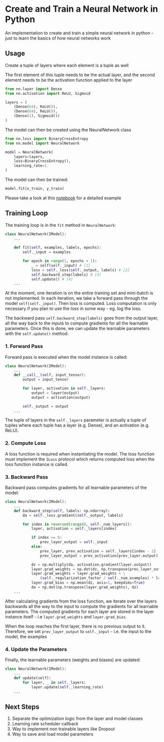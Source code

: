# Create and Train a Neural Network in Python

An implementation to create and train a simple neural network in python - just to learn the basics of how neural networks work

## Usage

Create a tuple of layers where each element is a tuple as well

The first element of this tuple needs to be the actual layer, and the second element needs to be the activation function applied to the layer

```python
from nn.layer import Dense
from nn.activation import ReLU, Sigmoid

layers = (
    (Dense(64), ReLU()),
    (Dense(64), ReLU()),
    (Dense(1), Sigmoid())
)
```

The model can then be created using the NeuralNetwork class

```python
from nn.loss import BinaryCrossEntropy
from nn.model import NeuralNetwork

model = NeuralNetwork(
    layers=layers,
    loss=BinaryCrossEntropy(),
    learning_rate=1.
)
```
The model can then be trained:

```python
model.fit(x_train, y_train)
```

Please take a look at this [notebook](example.ipynb) for a detailed example

## Training Loop

The training loop is in the `fit` method in `NeuralNetwork`:

```python
class NeuralNetwork(IModel):
    ...
    
    def fit(self, examples, labels, epochs):
        self._input = examples

        for epoch in range(1, epochs + 1):
            _ = self(self._input) # [1]
            loss = self._loss(self._output, labels) # [2]
            self.backward_step(labels) # [3]
            self.update() # [4]
    ...
```
At the moment, one iteration is on the entire training set and mini-batch is not implemented. 
In each iteration, we take a forward pass through the model `self(self._input)`. 
Then loss is computed. Loss computation is only necessary if you plan to use the loss in some way - eg. log the loss. 

The backward pass `self.backward_step(labels)` goes from the output layer, all the way 
back to the inputs to compute gradients for all the learnable parameters. Once this is done, 
we can update the learnable parameters with the `self.update()` method.

### 1. Forward Pass

Forward pass is executed when the model instance is called:

```python
class NeuralNetwork(IModel):
    ...
    def __call__(self, input_tensor):
        output = input_tensor

        for layer, activation in self._layers:
            output = layer(output)
            output = activation(output)

        self._output = output
    ...
```
The tuple of layers in the `self._layers` parameter is actually a tuple of tuples where 
each tuple has a layer (e.g. Dense), and an activation (e.g. ReLU).

### 2. Compute Loss

A loss function is required when instantiating the model. The loss function must implement the `ILoss` protocol 
which returns computed loss when the loss function instance is called.

### 3. Backward Pass

Backward pass computes gradients for all learnable parameters of the model:

```python
class NeuralNetwork(IModel):
    ...
    def backward_step(self, labels: np.ndarray):
        da = self._loss.gradient(self._output, labels)

        for index in reversed(range(0, self._num_layers)):
            layer, activation = self._layers[index]

            if index == 0:
                prev_layer_output = self._input
            else:
                prev_layer, prev_activation = self._layers[index - 1]
                prev_layer_output = prev_activation(prev_layer.output)

            dz = np.multiply(da, activation.gradient(layer.output))
            layer.grad_weights = np.dot(dz, np.transpose(prev_layer_output)) / self._num_examples
            layer.grad_weights = layer.grad_weights + \
                (self._regularization_factor / self._num_examples) * layer.weights
            layer.grad_bias = np.mean(dz, axis=1, keepdims=True)
            da = np.dot(np.transpose(layer.grad_weights), dz)
    ...
```
After calculating gradients from the loss function, we iterate over the layers 
backwards all the way to the input to compute the gradients for all learnable parameters. 
The computed gradients for each layer are stored in the layer instance itself - i.e 
`layer.grad_weights` and `layer.grad_bias`.

When the loop reaches the first layer, there is no previous output to it. Therefore, we set 
`prev_layer_output` to `self._input` - i.e. the input to the model, the examples 

### 4. Update the Parameters

Finally, the learnable parameters (weights and biases) are updated:

```python
class NeuralNetwork(IModel):
    ...
    def update(self):
        for layer, _ in self._layers:
            layer.update(self._learning_rate)
    ...
```

## Next Steps

1. Separate the optimization logic from the layer and model classes
2. Learning rate scheduler callback
3. Way to implement non trainable layers like Dropout
4. Way to save and load model parameters
